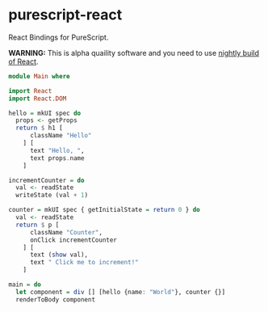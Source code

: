purescript-react
================

React Bindings for PureScript.

**WARNING:** This is alpha quaility software and you need to use [nightly build
of React][nightly].

```haskell
module Main where

import React
import React.DOM

hello = mkUI spec do
  props <- getProps
  return $ h1 [
      className "Hello"
    ] [
      text "Hello, ",
      text props.name
    ]

incrementCounter = do
  val <- readState
  writeState (val + 1)

counter = mkUI spec { getInitialState = return 0 } do
  val <- readState
  return $ p [
      className "Counter",
      onClick incrementCounter
    ] [
      text (show val),
      text " Click me to increment!"
    ]

main = do
  let component = div [] [hello {name: "World"}, counter {}]
  renderToBody component
```

[nightly]: http://react.zpao.com/builds/master/latest/react.js
